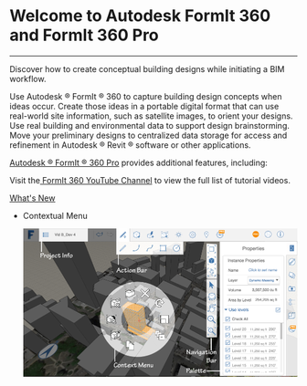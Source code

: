 # Welcome to Autodesk FormIt 360 and FormIt 360 Pro

----

Discover how to create conceptual building designs while initiating a BIM workflow.
 

Use Autodesk ®  FormIt ®  360 to capture building design concepts when ideas occur. Create those ideas in a portable digital format that can use real-world site information, such as satellite images, to orient your designs. Use real building and environmental data to support design brainstorming. Move your preliminary designs to centralized data storage for access and refinement in Autodesk ®  Revit ®  software or other applications.

[Autodesk ®  FormIt ®  360 Pro](http://www.autodesk.com/store/formit-360?licenseType=cloudSub&term=monthly) provides additional features, including:

Visit the[ FormIt 360 YouTube Channel](https://www.youtube.com/channel/UCdZJr6Bo4pwBu3lQqcxlDsw) to view the full list of tutorial videos.

[What's New](https://www.youtube.com/watch?v=dDNxDf05k2Y&list=PLqumTDi1CVHOtEqVu0Efnh0TLYKml8Fer)

* Contextual Menu 
    
    ![](Images/GUID-8E20A1F0-773E-4AAC-A31E-B37BF8314086-low.png)
